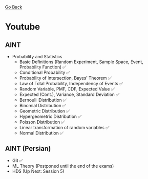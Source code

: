 [Go Back](https://github.com/arm-on/plan/blob/main/README.md)

# Youtube
## AINT
- Probability and Statistics
    - Basic Definitions (Random Experiment, Sample Space, Event, Probability Function) :white_check_mark:
    - Conditional Probability :white_check_mark:
    - Probability of Intersection, Bayes' Theorem :white_check_mark:
    - Law of Total Probability, Independency of Events :white_check_mark:
    - Random Variable, PMF, CDF, Expected Value :white_check_mark:
    - Expected (Cont.), Variance, Standard Deviation :white_check_mark:
    - Bernoulli Distribution :white_check_mark:
    - Binomial Distribution :white_check_mark:
    - Geometric Distribution :white_check_mark:
    - Hypergeometric Distribution :white_check_mark:
    - Poisson Distribution :white_check_mark:
    - Linear transformation of random variables :white_check_mark:
    - Normal Distribution :white_check_mark:
    
## AINT (Persian)
- Git :white_check_mark:
- ML Theory (Postponed until the end of the exams)
- HDS (Up Next: Session 5)